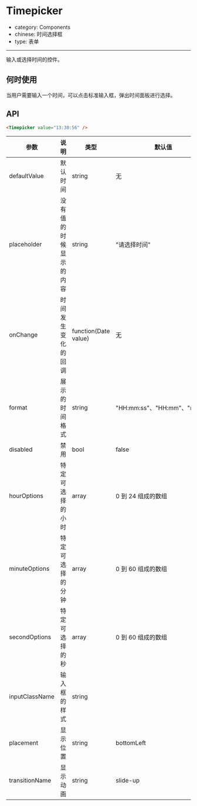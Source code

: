 # Timepicker

-	category: Components
-	chinese: 时间选择框
-	type: 表单

---

输入或选择时间的控件。

何时使用
--------

当用户需要输入一个时间，可以点击标准输入框，弹出时间面板进行选择。

API
---

```html
<Timepicker value="13:30:56" />
```

| 参数            | 说明 | 类型 | 默认值 |
|-----------------|-----|-----|-------|
| defaultValue    | 默认时间 | string | 无 |
| placeholder     | 没有值的时候显示的内容 | string | "请选择时间" |
| onChange        | 时间发生变化的回调     | function(Date value) | 无           |
| format          | 展示的时间格式 | string | "HH:mm:ss"、"HH:mm"、"mm:ss" |
| disabled        | 禁用 | bool | false |
| hourOptions     | 特定可选择的小时 | array | 0 到 24 组成的数组 |
| minuteOptions   | 特定可选择的分钟 | array | 0 到 60 组成的数组 |
| secondOptions   | 特定可选择的秒 | array | 0 到 60 组成的数组 |
| inputClassName  | 输入框的样式 | string |  |
| placement       | 显示位置 | string | bottomLeft |
| transitionName  | 显示动画 | string | slide-up |

<style> .code-box-demo .ant-timepicker-picker { margin: 0 12px 12px 0; }</style>
